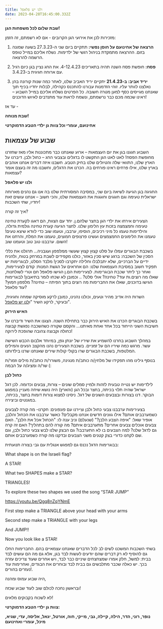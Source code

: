 ```yaml
---
title: ולנו יש פלאפל
date: 2023-04-28T16:45:00.332Z
---
```



**שבת שלום לכל משפחות הגן!**

מזכירות לכן את אירועי הגן הקרובים - אם לא רשמתם, זה הזמן:

1. **הרצאה של אחינועם על חוסן נפשי:** תתקיים ביום שני ה-27.3.23 בשעה שמונה בזום. ההרצאה מתמקדת בניהול רגשי של ילדימות. נשלח אליכם במייל טופס הרשמה להרצאה.

2. **פסח:** חופשת פסח השנה תהיה בתאריכים 4-12.4.23. את החג נציין בגן כיום רגיל עם ארוחה חגיגית ב-3.4.23.

3. **יריד אביב: ב-21.4.23** יתקיים יריד האביב שלנו, לאחר כמה שנות קורונה בהן נאלצנו לוותר עליו. זוהי הזדמנות עבורנו להתכנס כקהילה, לבלות יחדיו בכיף תוך שאנחנו מגייסים כסף למען מטרה חשובה. כל הפרטים נשלחו אליכם במייל השבוע – ראינו שכמה מכם כבר נרשמתם, ונשמח לראות עוד מתנדבים לאיוש הדוכנים!

עד אז - 

**שבת מנוחה!**

**אחינועם, עומרי וכל צוות גן ילדי הטבע הדמוקרטי**



## **שבוע של עצמאות**

השבוע חגגנו בגן את יום העצמאות – ארוע שאנחנו כבר מתכוננות אליו מאז שחזרנו מחופשת הפסח! לאט לאט הגן התקשט לו בדגלים ובצבעי החג – כחול ולבן. דיברנו על הארץ שלנו, התוואי שלה והטיולים שלנו בחיק הטבע. חשבנו איזה דברים אנחנו אוהבים בארץ שלנו, אילו פרחים ראינו פורחים בה. הכרנו את הדגלים, וחשבנו מה זה בעצם אומר עצמאות?

**ולנו יש פלאפל**

החגיגה בגן הגיעה לשיאה ביום שני, במסיבה המסורתית שלנו בה אנו גם נהנים מארוחה ישראלית טעימה וגם חוגגים וחוגגות את העצמאות שלנו, והכי חשוב – אנחנו עושים זאת יחדיו, שתי השכבות!

איך זה קורה? 

הצעירים אירחו את ילדי הגן בחצר שלהם.ן. יחד עם הצוות, הם דאגו לקערת טחינה טעימה וחמצמצה בזכות עץ הלימון שלנו. לחצר הגיעה קערת טחינה גולמית גדולה, והילדימות טעמו כל מיני רכיבים, הוסיפו, ערבבו, וטעמו שוב כדי לוודא שיצא טעים! טעמנו את הלימונים החמצמצים ועשינו פרצופים חמוצים, טעמנו את המלח, והרחנו את השום. ערבבנו טוב טוב וטעמנו שוב!

בשכבת הבוגרים עמלו על סלט קצוץ קצוץ שעשוי ממלפפון ועגבניה… תרגלנו את כללי הסכין של השכבה: ברגע שיש סכין באזור, כולנו מקפידים לשבת במרחק בטוח, ולהניח ידיים על הברכיים, שלא יתבלבלו וחלילה יתקרבו לסכין! מלבד הסלט, לבוגרימות יש תפקיד חשוב במסיבת העצמאות שלנו: הם אחראים על הגשת המנות: קודם לצעירימות, ואחר כך ליתר שכבת הבוגרימות. לצעירימות הם.ן הגישו פלאפל חם וטרי לשולחנות, שאלו מה רוצים.ות עוד? טחינה? אולי סלט? .. וכמובן לא שכחו לומר בתיאבון! לבוגרימות הגישו בדוכנים, שאלו את החברימות מה רוצים בתוך הפיתה – טחינה? מלפפון חמוץ? עוד פלאפל?

השרות היה אדיב מהיר וטעים, וכולנו נהנינו, כמובן לרקע מוסיקה שמחה וחגיגית, ובעיקר, לרקע השיר "ו[לנו יש פלאפל](https://www.youtube.com/watch?v=qCNGvjP88do)". 

**האיש הירוק** 

בשכבת הבוגרים הכרנו את האיש הירוק כבר בתחילת השנה. הצגנו את השיר ודיברנו על חשיבות השוני הייחוד בכל אחד ואחת מאיתנו… והקסם שקורה כשהשכבה נפגשת קבוצה כחולה וקבוצה צהובה שהופכת לירוקה! 

במהלך השבוע בחרנו להשמיע את שיריו של יונתן גפן, במיוחד אלבום הכבש השישה עשר. מרגש כמה שיריו הם על זמניים. בשכבת הצעירים נהנו מהקצב הנעים והמילים המלטפות, בשכבת הבוגרים שרו בקולי קולות שירים שאנחנו שרנו בילדותנו.

בנוסף גילינו מהו תפקידו של מלחין/ה כותב/ת מנגינה, משורר/ת כותב/ת מילים וזמר/ת שר/ה ומציג/ה על הבמה (: 

**כחול לבן**                                            

לילדימות יש נטייה טבעית לזהות ולמיין סמלים שונים – צורות, צבעים וכדומה. לכן דגל ישראל שהיה תלוי בכיתה, בחצר ובכל הגן (והארץ) היה נושא שיחה מעניין במפגש הבוקר. דנו בצורות ובצבעים השונים של דגל. ניסינו למצוא צורות דומות בחצר, בכיתה, במגנטים וביצירה.

בצעירימות ערבבנו צבעי כחול ולבן וציירנו עם פונפונים: חקרנו- מה קורה לצבעים כשמערבבים אותם? אילו גוונים חדשים אנחנו מקבלים? כאשר ערבבנו את הכחול והלבן, אופיר שאל: "איפה הצבע הלבן?" (שנעלם) וניב ענה לו: "הכחול אכל את הלבן". האם צבעים אוכלים צבעים אחרים? מתערבבים איתם? מה קורה להם בתהליך? האם זה קרה גם לדגל שלנו? למה הצבעים בו לא התערבבו? גם הבצק שלנו לבש צבעי כחול ולבן, וגם שם לקחנו כדורי בצק קטנים משני הצבעים ובדקנו מה קורה כשמערבבים אותם.

בבוגרימות הדגל נכנס גם למפגש אנגלית עם גבי בצורה תנועתית:

What shape is on the Israeli flag?

A STAR!

What two SHAPES make a STAR?

TRIANGLES!

To explore these two shapes we used the song “STAR JUMP”

<https://youtu.be/Qgq8nZqYNmE>

First step make a TRIANGLE above your head with your arms

Second step make a TRIANGLE with your legs

And JUMP!!

Now you look like a STAR!

בשתי השכבות המשכנו לשים לב לכל הדברים שאנחנו עצמאיים בהם. החברימות החלו גם להוסיף לא רק דברים שהם יודעים לעשות לבד בגן, אלא גם מה הם עושים לבד בבית: למשל, חלק אמרו שמצחצחים שיניים כבר לבד, ויש אחרים שעוד צריכים עזרה בכך. יש כאלה שכבר מתלבשים גם בבית לבד ובוחרים את הבגדים, ואחרימות עוד נעזרים בהורים!.

היה שבוע עמוס ומהנה,

ובראשון נחכה לכולם שוב לעוד שבוע שכזה!

לא לשכוח בקבוקים מלאים!

**צוות גן ילדי הטבע הדמוקרטי:**

**נופר, רוני, הדר, הילה, קיילה, גבי, מייקי, חוה, אורטל, יגאל, אליסה, עדי, שגיא, מיכל, עומרי ואחינועם**